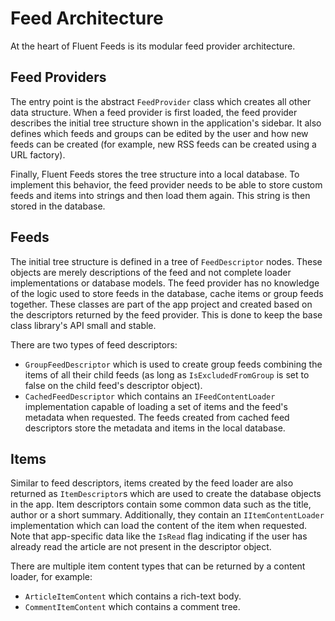 ﻿# Feed Architecture

At the heart of Fluent Feeds is its modular feed provider architecture.

## Feed Providers

The entry point is the abstract `FeedProvider` class which creates all other data structure. When a feed provider is
first loaded, the feed provider describes the initial tree structure shown in the application's sidebar. It also
defines which feeds and groups can be edited by the user and how new feeds can be created (for example, new RSS feeds
can be created using a URL factory).

Finally, Fluent Feeds stores the tree structure into a local database. To implement this behavior, the feed provider
needs to be able to store custom feeds and items into strings and then load them again. This string is then stored in
the database.

## Feeds

The initial tree structure is defined in a tree of `FeedDescriptor` nodes. These objects are merely descriptions of the
feed and not complete loader implementations or database models. The feed provider has no knowledge of the logic used
to store feeds in the database, cache items or group feeds together. These classes are part of the app project and
created based on the descriptors returned by the feed provider. This is done to keep the base class library's API small
and stable.

There are two types of feed descriptors:
 * `GroupFeedDescriptor` which is used to create group feeds combining the items of all their child feeds (as long as 
   `IsExcludedFromGroup` is set to false on the child feed's descriptor object).
 * `CachedFeedDescriptor` which contains an `IFeedContentLoader` implementation capable of loading a set of items and
   the feed's metadata when requested. The feeds created from cached feed descriptors store the metadata and items in the local database.

## Items

Similar to feed descriptors, items created by the feed loader are also returned as `ItemDescriptor`s which are used to
create the database objects in the app. Item descriptors contain some common data such as the title, author or a short
summary. Additionally, they contain an `IItemContentLoader` implementation which can load the content of the item when
requested. Note that app-specific data like the `IsRead` flag indicating if the user has already read the article are
not present in the descriptor object.

There are multiple item content types that can be returned by a content loader, for example:
 * `ArticleItemContent` which contains a rich-text body.
 * `CommentItemContent` which contains a comment tree.
